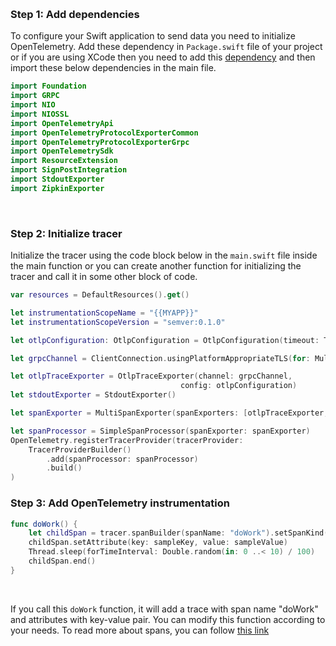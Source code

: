 &nbsp;

### Step 1: Add dependencies

To configure your Swift application to send data you need to initialize OpenTelemetry. Add these dependency in `Package.swift` file of your project or if you are using XCode then you need to add this [dependency](https://github.com/open-telemetry/opentelemetry-swift) and then import these below dependencies in the main file.

```swift
import Foundation
import GRPC
import NIO
import NIOSSL
import OpenTelemetryApi
import OpenTelemetryProtocolExporterCommon
import OpenTelemetryProtocolExporterGrpc
import OpenTelemetrySdk
import ResourceExtension
import SignPostIntegration
import StdoutExporter
import ZipkinExporter
```

&nbsp;

### Step 2: Initialize tracer
Initialize the tracer using the code block below in the `main.swift` file inside the main function or you can create another function for initializing the tracer and call it in some other block of code. 

```swift
var resources = DefaultResources().get()

let instrumentationScopeName = "{{MYAPP}}"
let instrumentationScopeVersion = "semver:0.1.0"

let otlpConfiguration: OtlpConfiguration = OtlpConfiguration(timeout: TimeInterval(10), headers: [("signoz-ingestion-key", {{SIGNOZ_INGESTION_KEY}})])

let grpcChannel = ClientConnection.usingPlatformAppropriateTLS(for: MultiThreadedEventLoopGroup(numberOfThreads:1)).connect(host: "https://ingest.{{REGION}}.signoz.cloud:443", port: 443)

let otlpTraceExporter = OtlpTraceExporter(channel: grpcChannel,
                                      config: otlpConfiguration)
let stdoutExporter = StdoutExporter()

let spanExporter = MultiSpanExporter(spanExporters: [otlpTraceExporter, stdoutExporter])

let spanProcessor = SimpleSpanProcessor(spanExporter: spanExporter)
OpenTelemetry.registerTracerProvider(tracerProvider:
    TracerProviderBuilder()
        .add(spanProcessor: spanProcessor)
        .build()
)
```

### Step 3: Add OpenTelemetry instrumentation

```swift
func doWork() {
    let childSpan = tracer.spanBuilder(spanName: "doWork").setSpanKind(spanKind: .client).startSpan()
    childSpan.setAttribute(key: sampleKey, value: sampleValue)
    Thread.sleep(forTimeInterval: Double.random(in: 0 ..< 10) / 100)
    childSpan.end()
}
```

&nbsp;

If you call this `doWork` function, it will add a trace with span name "doWork" and attributes with key-value pair. You can modify this function according to your needs. To read more about spans, you can follow [this link](https://opentelemetry.io/docs/concepts/signals/traces/#spans)
